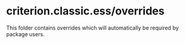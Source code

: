 # criterion.classic.ess/overrides

This folder contains overrides which will automatically be required by package users.
